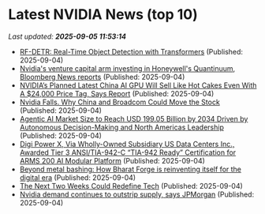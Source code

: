 # Latest NVIDIA News (top 10)
_Last updated: **2025-09-05 11:53:14**_

- [RF-DETR: Real-Time Object Detection with Transformers](https://www.digitalocean.com/community/tutorials/rf-detr-real-time-object-detection) (Published: 2025-09-04)
- [Nvidia's venture capital arm investing in Honeywell's Quantinuum, Bloomberg News reports](https://www.channelnewsasia.com/business/nvidias-venture-capital-arm-investing-honeywells-quantinuum-bloomberg-news-reports-5332791) (Published: 2025-09-04)
- [NVIDIA’s Planned Latest China AI GPU Will Sell Like Hot Cakes Even With A $24,000 Price Tag, Says Report](https://wccftech.com/nvidias-planned-latest-china-ai-gpu-will-sell-like-hot-cakes-even-with-a-24000-price-tag-says-report/) (Published: 2025-09-04)
- [Nvidia Falls. Why China and Broadcom Could Move the Stock](https://biztoc.com/x/df4c2e37f8718ca8) (Published: 2025-09-04)
- [Agentic AI Market Size to Reach USD 199.05 Billion by 2034 Driven by Autonomous Decision-Making and North Americas Leadership](https://www.globenewswire.com/news-release/2025/09/04/3144393/0/en/Agentic-AI-Market-Size-to-Reach-USD-199-05-Billion-by-2034-Driven-by-Autonomous-Decision-Making-and-North-Americas-Leadership.html) (Published: 2025-09-04)
- [Digi Power X, Via Wholly-Owned Subsidiary US Data Centers Inc., Awarded Tier 3 ANSI/TIA-942-C “TIA-942 Ready” Certification for ARMS 200 AI Modular Platform](https://financialpost.com/globe-newswire/digi-power-x-via-wholly-owned-subsidiary-us-data-centers-inc-awarded-tier-3-ansi-tia-942-c-tia-942-ready-certification-for-arms-200-ai-modular-platform) (Published: 2025-09-04)
- [Beyond metal bashing: How Bharat Forge is reinventing itself for the digital era](https://www.livemint.com/companies/bharat-forge-ai-automation-defense-dark-factory-manufacturing-reinvention-11756978102553.html) (Published: 2025-09-04)
- [The Next Two Weeks Could Redefine Tech](https://gizmodo.com/the-next-two-weeks-could-redefine-tech-2000653033) (Published: 2025-09-04)
- [Nvidia demand continues to outstrip supply, says JPMorgan](https://thefly.com/permalinks/entry.php/id4192841/NVDA-Nvidia-demand-continues-to-outstrip-supply-says-JPMorgan) (Published: 2025-09-04)
